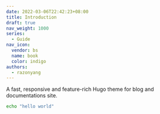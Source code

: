 ```yaml
---
date: 2022-03-06T22:42:23+08:00
title: Introduction
draft: true
nav_weight: 1000
series:
  - Guide
nav_icon:
  vendor: bs
  name: book
  color: indigo
authors:
  - razonyang
---
```


A fast, responsive and feature-rich Hugo theme for blog and documentations site.

<!--more-->

```sh
echo "hello world"
```
